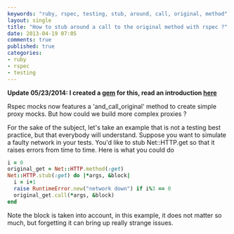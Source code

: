 ```yaml
---
keywords: "ruby, rspec, testing, stub, around, call, original, method"
layout: single
title: "How to stub around a call to the original method with rspec ?"
date: 2013-04-19 07:05
comments: true
published: true
categories:
- ruby
- rspec
- testing
---
```

**Update 05/23/2014: I created a [gem](https://github.com/philou/rspecproxies) for this, read an introduction [here](http://philippe.bourgau.net/my-new-gem-for-creating-rspec-proxies/)**

Rspec mocks now features a 'and_call_original' method to create simple proxy mocks. But how could we build more complex proxies ?

For the sake of the subject, let's take an example that is not a testing best practice, but that everybody will understand. Suppose you want to simulate a faulty network in your tests. You'd like to stub Net::HTTP.get so that it raises errors from time to time. Here is what you could do

```ruby
i = 0
original_get = Net::HTTP.method(:get)
Net::HTTP.stub(:get) do |*args, &block|
  i = i+1
  raise RuntimeError.new("network down") if i%3 == 0
  original_get.call(*args, &block)
end
```

Note the block is taken into account, in this example, it does not matter so much, but forgetting it can bring up really strange issues.
